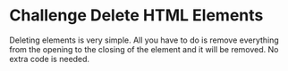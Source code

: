 # Challenge Delete HTML Elements

Deleting elements is very simple. All you have to do is remove everything from the opening to the closing of the element and it will be removed. No extra code is needed.
